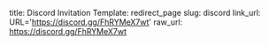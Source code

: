 title: Discord Invitation
Template: redirect_page
slug: discord
link_url: URL='https://discord.gg/FhRYMeX7wt'
raw_url: https://discord.gg/FhRYMeX7wt